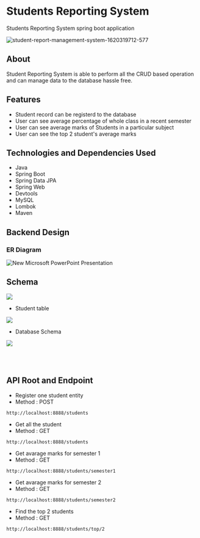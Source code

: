 # Students Reporting System 
Students Reporting System  spring boot application


![student-report-management-system-1620319712-577](https://github.com/Suresh170411/SaleskenProject/blob/main/Images/Blue%20Pink%20Gradient%20Fashion%20Banner.png)

## About
Student Reporting System is able to perform all the CRUD based operation and can manage data to the database
hassle free.

## Features

- Student record can be registerd to the database
- User can see average percentage of whole class in a recent semester
- User can see average marks of Students in a particular subject
- User can see the top 2 student's average marks



## Technologies and Dependencies Used
- Java
- Spring Boot
- Spring Data JPA
- Spring Web
- Devtools
- MySQL
- Lombok
- Maven

## Backend Design 
###  ER Diagram

![New Microsoft PowerPoint Presentation](https://i.postimg.cc/R0TwHxRJ/Screenshot-124.png)


##  Schema

![](https://i.postimg.cc/4yc0Z36h/Screenshot-120.png)


- Student table

![](https://i.postimg.cc/W44fz8mV/Screenshot-121.png)


- Database Schema

![](https://i.postimg.cc/BvyN60Q5/Screenshot-122.png)

<br></br>

## API Root and Endpoint

- Register one student entity 
- Method : POST
```
http://localhost:8888/students
```
- Get all the student
- Method : GET
```
http://localhost:8888/students
```
- Get avarage marks for semester 1
- Method : GET
```
http://localhost:8888/students/semester1
```

- Get avarage marks for semester 2
- Method : GET
```
http://localhost:8888/students/semester2
```

- Find the top 2 students
- Method : GET
```
http://localhost:8888/students/top/2
```
